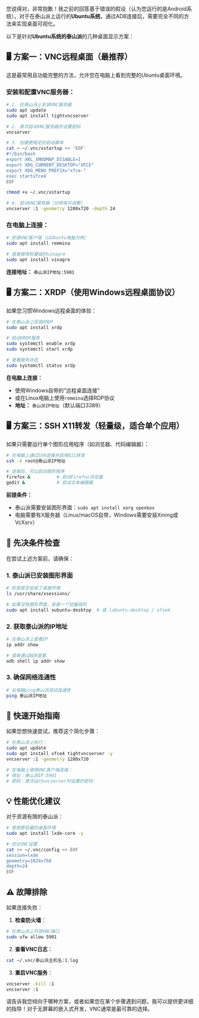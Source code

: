 您说得对，非常抱歉！我之前的回答基于错误的假设（认为您运行的是Android系统）。对于在泰山派上运行的**Ubuntu系统**，通过ADB连接后，需要完全不同的方法来实现桌面可视化。

以下是针对**Ubuntu系统的泰山派**的几种桌面显示方案：

## 🖥️ 方案一：VNC远程桌面（最推荐）

这是最常用且功能完整的方法，允许您在电脑上看到完整的Ubuntu桌面环境。

### 安装和配置VNC服务器：

```bash
# 1. 在泰山派上安装VNC服务器
sudo apt update
sudo apt install tightvncserver

# 2. 首次启动VNC服务器并设置密码
vncserver

# 3. 创建更稳定的启动脚本
cat > ~/.vnc/xstartup << 'EOF'
#!/bin/bash
export XKL_XMODMAP_DISABLE=1
export XDG_CURRENT_DESKTOP="XFCE"
export XDG_MENU_PREFIX="xfce-"
exec startxfce4
EOF

chmod +x ~/.vnc/xstartup

# 4. 启动VNC服务器（分辨率可调整）
vncserver :1 -geometry 1280x720 -depth 24
```

### 在电脑上连接：

```bash
# 安装VNC客户端（以Ubuntu电脑为例）
sudo apt install remmina

# 或者使用轻量级的vinagre
sudo apt install vinagre
```

**连接地址：** `泰山派IP地址:5901`

## 🖥️ 方案二：XRDP（使用Windows远程桌面协议）

如果您习惯Windows远程桌面的体验：

```bash
# 在泰山派上安装XRDP
sudo apt install xrdp

# 启动XRDP服务
sudo systemctl enable xrdp
sudo systemctl start xrdp

# 查看服务状态
sudo systemctl status xrdp
```

**在电脑上连接：**
- 使用Windows自带的"远程桌面连接"
- 或在Linux电脑上使用`remmina`选择RDP协议
- **地址：** `泰山派IP地址`（默认端口3389）

## 🖥️ 方案三：SSH X11转发（轻量级，适合单个应用）

如果只需要运行单个图形应用程序（如浏览器、代码编辑器）：

```bash
# 在电脑上通过SSH连接并启用X11转发
ssh -X root@泰山派IP地址

# 连接后，可以启动图形程序
firefox &          # 启动Firefox浏览器
gedit &            # 启动文本编辑器
```

**前提条件：**
- 泰山派需要安装图形界面：`sudo apt install xorg openbox`
- 电脑需要有X服务器（Linux/macOS自带，Windows需要安装Xming或VcXsrv）

## 🔧 先决条件检查

在尝试上述方案前，请确保：

### 1. 泰山派已安装图形界面
```bash
# 检查是否安装了桌面环境
ls /usr/share/xsessions/

# 如果没有图形界面，安装一个轻量级的
sudo apt install xubuntu-desktop  # 或 lubuntu-desktop / xfce4
```

### 2. 获取泰山派的IP地址
```bash
# 在泰山派上查看IP
ip addr show

# 或者通过ADB查看
adb shell ip addr show
```

### 3. 确保网络连通性
```bash
# 从电脑ping泰山派测试连通性
ping 泰山派IP地址
```

## 🚀 快速开始指南

如果您想快速尝试，推荐这个简化步骤：

```bash
# 在泰山派上执行：
sudo apt update
sudo apt install xfce4 tightvncserver -y
vncserver :1 -geometry 1280x720

# 在电脑上使用VNC客户端连接：
# 地址：泰山派IP:5901
# 密码：首次运行vncserver时设置的密码
```

## 💡 性能优化建议

对于资源有限的泰山派：

```bash
# 使用更轻量的桌面环境
sudo apt install lxde-core -y

# 优化VNC设置
cat >> ~/.vnc/config << EOF
session=lxde
geometry=1024x768
depth=24
EOF
```

## ⚠️ 故障排除

如果连接失败：

1. **检查防火墙**：
```bash
# 在泰山派上开放VNC端口
sudo ufw allow 5901
```

2. **查看VNC日志**：
```bash
cat ~/.vnc/泰山派主机名:1.log
```

3. **重启VNC服务**：
```bash
vncserver -kill :1
vncserver :1
```

请告诉我您倾向于哪种方案，或者如果您在某个步骤遇到问题，我可以提供更详细的指导！对于无屏幕的嵌入式开发，VNC通常是最可靠的选择。